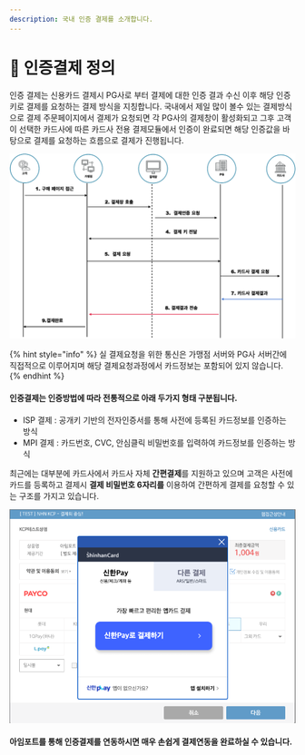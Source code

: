 ```yaml
---
description: 국내 인증 결제를 소개합니다.
---
```


# 📒 인증결제 정의

인증 결제는 신용카드 결제시 PG사로 부터 결제에 대한 인증 결과 수신 이후 해당 인증키로 결제를 요청하는 결제 방식을 지칭합니다. 국내에서 제일 많이 볼수 있는 결제방식으로 결제 주문페이지에서 결제가 요청되면 각 PG사의 결제창이 활성화되고 그후 고객이 선택한 카드사에 따른 카드사 전용 결제모듈에서 인증이 완료되면 해당 인증값을 바탕으로 결제를 요청하는 흐름으로 결제가 진행됩니다.

![일반적인 인증결제 Flow](<../../.gitbook/assets/image (12) (1) (1) (1) (1) (1) (1) (1).png>)

{% hint style="info" %}
실 결제요청을 위한 통신은 가맹점 서버와 PG사 서버간에 직접적으로 이루어지며 해당 결제요청과정에서 카드정보는 포함되어 있지 않습니다.
{% endhint %}

#### 인증결제는 인증방법에 따라 전통적으로 아래 두가지 형태 구분됩니다.

* ISP 결제 : 공개키 기반의 전자인증서를 통해 사전에 등록된 카드정보를 인증하는 방식
* MPI 결제 : 카드번호, CVC, 안심클릭 비밀번호를 입력하여 카드정보를 인증하는 방식

최근에는 대부분에 카드사에서 카드사 자체 **간편결제**를 지원하고 있으며 고객은 사전에 카드를 등록하고 결제시 **결제 비밀번호 6자리를** 이용하여 간편하게 결제를 요청할 수 있는 구조를 가지고 있습니다.

![NHN KCP 인증결제 신한카드 간편 결제 화면](<../../.gitbook/assets/image (7) (1) (1) (1) (1) (1).png>)

#### 아임포트를 통해 인증결제를 연동하시면 매우 손쉽게 결제연동을 완료하실 수 있습니다.
